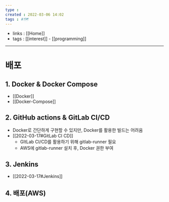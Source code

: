 ```yaml
---
type : 
created : 2022-03-06 14:02
tags : #🗺️ 
---
```


- links : [[Home]]
- tags : [[interest]] - [[programming]]

---

# 배포 

## 1. Docker & Docker Compose
- [[Docker]]
- [[Docker-Compose]]

## 2. GitHub actions & GitLab CI/CD
- Docker로 간단하게 구현할 수 있지만, Docker를 활용한 빌드는 어려움
- [[2022-03-17#GitLab CI CD]]
	- GItLab CI/CD를 활용하기 위해 gitlab-runner 필요
	- AWS에 gitlab-runner 설치 후, Docker 권한 부여

## 3. Jenkins
- [[2022-03-17#Jenkins]]

## 4. 배포(AWS)

